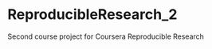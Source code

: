 ReproducibleResearch_2
======================

Second course project for Coursera Reproducible Research
